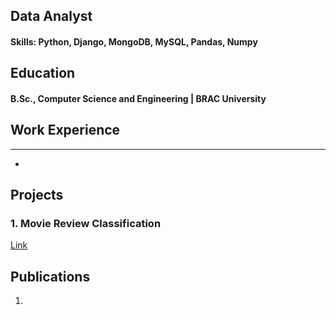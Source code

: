 ## Data Analyst

#### Skills: Python, Django, MongoDB, MySQL, Pandas, Numpy

## Education		        		
#### B.Sc., Computer Science and Engineering | BRAC University

## Work Experience
****
- 


## Projects
### 1. Movie Review Classification
[Link](https://github.com/ShahabuddinSakib/Movie-Review-Classification)


## Publications
1.

